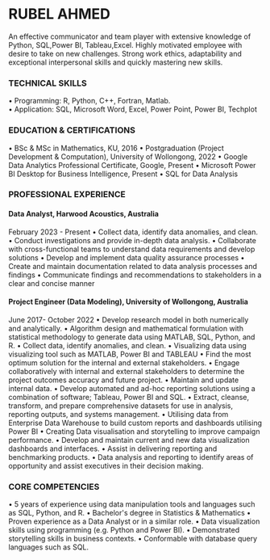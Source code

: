 #                                                                                  RUBEL AHMED
                                                             
An effective communicator and team player with extensive knowledge of Python, SQL,Power BI, Tableau,Excel.
Highly motivated employee with desire to take on new challenges.
Strong work ethics, adaptability and exceptional interpersonal skills and quickly mastering new skills.

### TECHNICAL SKILLS
•	Programming: R, Python, C++, Fortran, Matlab.     
•	Application: SQL, Microsoft Word, Excel, Power Point, Power BI, Techplot

### EDUCATION & CERTIFICATIONS
•	BSc & MSc in Mathematics, KU, 2016
•	Postgraduation (Project Development & Computation), University of Wollongong, 2022
•	Google Data Analytics Professional Certificate, Google, Present
•	Microsoft Power BI Desktop for Business Intelligence, Present
•	SQL for Data Analysis

### PROFESSIONAL EXPERIENCE

#### Data Analyst, Harwood Acoustics, Australia 
February 2023 - Present
• Collect data, identify data anomalies, and clean.
•	Conduct investigations and provide in-depth data analysis.
•	Collaborate with cross-functional teams to understand data requirements and develop solutions
•	Develop and implement data quality assurance processes
•	Create and maintain documentation related to data analysis processes and findings
•	Communicate findings and recommendations to stakeholders in a clear and concise manner

#### Project Engineer (Data Modeling), University of Wollongong, Australia
June 2017- October 2022
•	Develop research model in both numerically and analytically.
•	Algorithm design and mathematical formulation with statistical methodology to generate data using MATLAB, SQL, Python, and R.
•	Collect data, identify anomalies, and clean.
•	Visualizing data using visualizing tool such as MATLAB, Power BI and TABLEAU
•	Find the most optimum solution for the internal and external stakeholders.
•	Engage collaboratively with internal and external stakeholders to determine the project outcomes accuracy and future project.
•	Maintain and update internal data.
•	Develop automated and ad-hoc reporting solutions using a combination of software; Tableau, Power BI and SQL.
•	Extract, cleanse, transform, and prepare comprehensive datasets for use in analysis, reporting outputs, and systems management.
•	Utilising data from Enterprise Data Warehouse to build custom reports and dashboards utilising Power BI 
•	Creating Data visualisation and storytelling to improve campaign performance.
•	Develop and maintain current and new data visualization dashboards and interfaces.
•	Assist in delivering reporting and benchmarking products.
•	Data analysis and reporting to identify areas of opportunity and assist executives in their decision making.

### CORE COMPETENCIES
•	5 years of experience using data manipulation tools and languages such as SQL, Python, and R. 
•	Bachelor's degree in Statistics & Mathematics
•	Proven experience as a Data Analyst or in a similar role.
•	Data visualization skills using programming (e.g. Python and Power BI).
•	Demonstrated storytelling skills in business contexts.
•	Conformable with database query languages such as SQL.


